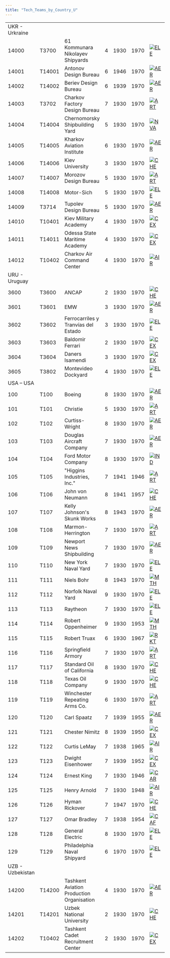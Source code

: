 ```yaml
---
title: "Tech_Teams_by_Country_U"
---
```


|                  |        |                                           |     |      |      |                                                                                           |                                                                                             |                                                                                             |                                                                                             |                                                                                       |
|------------------|--------|-------------------------------------------|-----|------|------|-------------------------------------------------------------------------------------------|---------------------------------------------------------------------------------------------|---------------------------------------------------------------------------------------------|---------------------------------------------------------------------------------------------|---------------------------------------------------------------------------------------|
| UKR - Urkraine   |        |                                           |     |      |      |                                                                                           |                                                                                             |                                                                                             |                                                                                             |                                                                                       |
| 14000            | T3700  | 61 Kommunara Nikolayev Shipyards          | 4   | 1930 | 1970 | [![ELE](/images/d/dd/Electronics.png)](/File:Electronics.png "ELE")                       | [![NVA](/images/e/ea/Naval_artillery.png)](/File:Naval_artillery.png "NVA")                 | [![NVE](/images/0/09/Naval_engineering.png)](/File:Naval_engineering.png "NVE")             | [![TEC](/images/9/9d/Technical_efficiency.png)](/File:Technical_efficiency.png "TEC")       |                                                                                       |
| 14001            | T14001 | Antonov Design Bureau                     | 6   | 1946 | 1970 | [![AER](/images/a/a1/Aeronautics.png)](/File:Aeronautics.png "AER")                       | [![RKT](/images/5/51/Rocketry.png)](/File:Rocketry.png "RKT")                               | [![TEC](/images/9/9d/Technical_efficiency.png)](/File:Technical_efficiency.png "TEC")       |                                                                                             |                                                                                       |
| 14002            | T14002 | Beriev Design Bureau                      | 6   | 1939 | 1970 | [![AER](/images/a/a1/Aeronautics.png)](/File:Aeronautics.png "AER")                       | [![MCH](/images/a/a1/Mechanics.png)](/File:Mechanics.png "MCH")                             | [![TEC](/images/9/9d/Technical_efficiency.png)](/File:Technical_efficiency.png "TEC")       |                                                                                             |                                                                                       |
| 14003            | T3702  | Charkov Factory Design Bureau             | 7   | 1930 | 1970 | [![ART](/images/d/d8/Artillery.png)](/File:Artillery.png "ART")                           | [![MCH](/images/a/a1/Mechanics.png)](/File:Mechanics.png "MCH")                             | [![TEC](/images/9/9d/Technical_efficiency.png)](/File:Technical_efficiency.png "TEC")       |                                                                                             |                                                                                       |
| 14004            | T14004 | Chernomorsky Shipbuilding Yard            | 5   | 1930 | 1970 | [![NVA](/images/e/ea/Naval_artillery.png)](/File:Naval_artillery.png "NVA")               | [![NVE](/images/0/09/Naval_engineering.png)](/File:Naval_engineering.png "NVE")             | [![TEC](/images/9/9d/Technical_efficiency.png)](/File:Technical_efficiency.png "TEC")       |                                                                                             |                                                                                       |
| 14005            | T14005 | Kharkov Aviation Institute                | 6   | 1930 | 1970 | [![AER](/images/a/a1/Aeronautics.png)](/File:Aeronautics.png "AER")                       | [![MGT](/images/c/c7/Management.png)](/File:Management.png "MGT")                           | [![RKT](/images/5/51/Rocketry.png)](/File:Rocketry.png "RKT")                               | [![TEC](/images/9/9d/Technical_efficiency.png)](/File:Technical_efficiency.png "TEC")       |                                                                                       |
| 14006            | T14006 | Kiev University                           | 3   | 1930 | 1970 | [![CHE](/images/1/19/Chemistry.png)](/File:Chemistry.png "CHE")                           | [![MGT](/images/c/c7/Management.png)](/File:Management.png "MGT")                           | [![MTH](/images/7/79/Mathematics.png)](/File:Mathematics.png "MTH")                         | [![MCH](/images/a/a1/Mechanics.png)](/File:Mechanics.png "MCH")                             |                                                                                       |
| 14007            | T14007 | Morozov Design Bureau                     | 5   | 1930 | 1970 | [![ART](/images/d/d8/Artillery.png)](/File:Artillery.png "ART")                           | [![EQP](/images/2/20/General_equipment.png)](/File:General_equipment.png "EQP")             | [![MCH](/images/a/a1/Mechanics.png)](/File:Mechanics.png "MCH")                             | [![TEC](/images/9/9d/Technical_efficiency.png)](/File:Technical_efficiency.png "TEC")       |                                                                                       |
| 14008            | T14008 | Motor-Sich                                | 5   | 1930 | 1970 | [![ELE](/images/d/dd/Electronics.png)](/File:Electronics.png "ELE")                       | [![EQP](/images/2/20/General_equipment.png)](/File:General_equipment.png "EQP")             | [![MCH](/images/a/a1/Mechanics.png)](/File:Mechanics.png "MCH")                             | [![TEC](/images/9/9d/Technical_efficiency.png)](/File:Technical_efficiency.png "TEC")       |                                                                                       |
| 14009            | T3714  | Tupolev Design Bureau                     | 5   | 1930 | 1970 | [![AER](/images/a/a1/Aeronautics.png)](/File:Aeronautics.png "AER")                       | [![CHE](/images/1/19/Chemistry.png)](/File:Chemistry.png "CHE")                             | [![ELE](/images/d/dd/Electronics.png)](/File:Electronics.png "ELE")                         | [![RKT](/images/5/51/Rocketry.png)](/File:Rocketry.png "RKT")                               | [![TEC](/images/9/9d/Technical_efficiency.png)](/File:Technical_efficiency.png "TEC") |
| 14010            | T10401 | Kiev Military Academy                     | 4   | 1930 | 1970 | [![CEX](/images/b/bc/Centralized_execution.png)](/File:Centralized_execution.png "CEX")   | [![CAF](/images/f/f8/Combined_arms_focus.png)](/File:Combined_arms_focus.png "CAF")         | [![INF](/images/b/be/Infantry_focus.png)](/File:Infantry_focus.png "INF")                   | [![LGT](/images/1/1d/Large_unit_tactics.png)](/File:Large_unit_tactics.png "LGT")           | [![TRA](/images/b/b1/Training.png)](/File:Training.png "TRA")                         |
| 14011            | T14011 | Odessa State Maritime Academy             | 4   | 1930 | 1970 | [![CEX](/images/b/bc/Centralized_execution.png)](/File:Centralized_execution.png "CEX")   | [![NVT](/images/1/10/Naval_training.png)](/File:Naval_training.png "NVT")                   | [![SEA](/images/2/22/Seamanship.png)](/File:Seamanship.png "SEA")                           | [![SUB](/images/6/61/Submarine_tactics.png)](/File:Submarine_tactics.png "SUB")             |                                                                                       |
| 14012            | T10402 | Charkov Air Command Center                | 4   | 1930 | 1970 | [![AIR](/images/8/87/Aircraft_testing.png)](/File:Aircraft_testing.png "AIR")             | [![BOM](/images/2/26/Bomber_tactics.png)](/File:Bomber_tactics.png "BOM")                   | [![CAF](/images/f/f8/Combined_arms_focus.png)](/File:Combined_arms_focus.png "CAF")         | [![FTR](/images/8/8a/Fighter_tactics.png)](/File:Fighter_tactics.png "FTR")                 |                                                                                       |
| URU - Uruguay    |        |                                           |     |      |      |                                                                                           |                                                                                             |                                                                                             |                                                                                             |                                                                                       |
| 3600             | T3600  | ANCAP                                     | 2   | 1930 | 1970 | [![CHE](/images/1/19/Chemistry.png)](/File:Chemistry.png "CHE")                           | [![IND](/images/7/79/Industrial_engineering.png)](/File:Industrial_engineering.png "IND")   | [![MCH](/images/a/a1/Mechanics.png)](/File:Mechanics.png "MCH")                             |                                                                                             |                                                                                       |
| 3601             | T3601  | EMW                                       | 3   | 1930 | 1970 | [![AER](/images/a/a1/Aeronautics.png)](/File:Aeronautics.png "AER")                       | [![ELE](/images/d/dd/Electronics.png)](/File:Electronics.png "ELE")                         | [![MCH](/images/a/a1/Mechanics.png)](/File:Mechanics.png "MCH")                             |                                                                                             |                                                                                       |
| 3602             | T3602  | Ferrocarriles y Tranvías del Estado       | 3   | 1930 | 1970 | [![ELE](/images/d/dd/Electronics.png)](/File:Electronics.png "ELE")                       | [![EQP](/images/2/20/General_equipment.png)](/File:General_equipment.png "EQP")             | [![IND](/images/7/79/Industrial_engineering.png)](/File:Industrial_engineering.png "IND")   | [![MGT](/images/c/c7/Management.png)](/File:Management.png "MGT")                           | [![TRA](/images/b/b1/Training.png)](/File:Training.png "TRA")                         |
| 3603             | T3603  | Baldomir Ferrari                          | 2   | 1930 | 1970 | [![CEX](/images/b/bc/Centralized_execution.png)](/File:Centralized_execution.png "CEX")   | [![INF](/images/b/be/Infantry_focus.png)](/File:Infantry_focus.png "INF")                   | [![LGT](/images/1/1d/Large_unit_tactics.png)](/File:Large_unit_tactics.png "LGT")           |                                                                                             |                                                                                       |
| 3604             | T3604  | Daners Isamendi                           | 3   | 1930 | 1970 | [![CEX](/images/b/bc/Centralized_execution.png)](/File:Centralized_execution.png "CEX")   | [![CRG](/images/3/38/Individual_courage.png)](/File:Individual_courage.png "CRG")           | [![LGT](/images/1/1d/Large_unit_tactics.png)](/File:Large_unit_tactics.png "LGT")           |                                                                                             |                                                                                       |
| 3605             | T3802  | Montevideo Dockyard                       | 4   | 1930 | 1970 | [![ELE](/images/d/dd/Electronics.png)](/File:Electronics.png "ELE")                       | [![NVA](/images/e/ea/Naval_artillery.png)](/File:Naval_artillery.png "NVA")                 | [![NVE](/images/0/09/Naval_engineering.png)](/File:Naval_engineering.png "NVE")             | [![TEC](/images/9/9d/Technical_efficiency.png)](/File:Technical_efficiency.png "TEC")       |                                                                                       |
| USA – USA        |        |                                           |     |      |      |                                                                                           |                                                                                             |                                                                                             |                                                                                             |                                                                                       |
| 100              | T100   | Boeing                                    | 8   | 1930 | 1970 | [![AER](/images/a/a1/Aeronautics.png)](/File:Aeronautics.png "AER")                       | [![CHE](/images/1/19/Chemistry.png)](/File:Chemistry.png "CHE")                             | [![ELE](/images/d/dd/Electronics.png)](/File:Electronics.png "ELE")                         | [![TEC](/images/9/9d/Technical_efficiency.png)](/File:Technical_efficiency.png "TEC")       |                                                                                       |
| 101              | T101   | Christie                                  | 5   | 1930 | 1970 | [![ART](/images/d/d8/Artillery.png)](/File:Artillery.png "ART")                           | [![ELE](/images/d/dd/Electronics.png)](/File:Electronics.png "ELE")                         | [![MCH](/images/a/a1/Mechanics.png)](/File:Mechanics.png "MCH")                             | [![TEC](/images/9/9d/Technical_efficiency.png)](/File:Technical_efficiency.png "TEC")       |                                                                                       |
| 102              | T102   | Curtiss-Wright                            | 8   | 1930 | 1970 | [![AER](/images/a/a1/Aeronautics.png)](/File:Aeronautics.png "AER")                       | [![ELE](/images/d/dd/Electronics.png)](/File:Electronics.png "ELE")                         | [![TEC](/images/9/9d/Technical_efficiency.png)](/File:Technical_efficiency.png "TEC")       |                                                                                             |                                                                                       |
| 103              | T103   | Douglas Aircraft Company                  | 7   | 1930 | 1970 | [![AER](/images/a/a1/Aeronautics.png)](/File:Aeronautics.png "AER")                       | [![ELE](/images/d/dd/Electronics.png)](/File:Electronics.png "ELE")                         | [![TEC](/images/9/9d/Technical_efficiency.png)](/File:Technical_efficiency.png "TEC")       |                                                                                             |                                                                                       |
| 104              | T104   | Ford Motor Company                        | 8   | 1930 | 1970 | [![IND](/images/7/79/Industrial_engineering.png)](/File:Industrial_engineering.png "IND") | [![MGT](/images/c/c7/Management.png)](/File:Management.png "MGT")                           | [![MCH](/images/a/a1/Mechanics.png)](/File:Mechanics.png "MCH")                             | [![TEC](/images/9/9d/Technical_efficiency.png)](/File:Technical_efficiency.png "TEC")       |                                                                                       |
| 105              | T105   | "Higgins Industries, Inc."                | 7   | 1941 | 1946 | [![ART](/images/d/d8/Artillery.png)](/File:Artillery.png "ART")                           | [![MCH](/images/a/a1/Mechanics.png)](/File:Mechanics.png "MCH")                             | [![NVE](/images/0/09/Naval_engineering.png)](/File:Naval_engineering.png "NVE")             |                                                                                             |                                                                                       |
| 106              | T106   | John von Neumann                          | 8   | 1941 | 1957 | [![CHE](/images/1/19/Chemistry.png)](/File:Chemistry.png "CHE")                           | [![ELE](/images/d/dd/Electronics.png)](/File:Electronics.png "ELE")                         | [![MTH](/images/7/79/Mathematics.png)](/File:Mathematics.png "MTH")                         |                                                                                             |                                                                                       |
| 107              | T107   | Kelly Johnson's Skunk Works               | 8   | 1943 | 1970 | [![AER](/images/a/a1/Aeronautics.png)](/File:Aeronautics.png "AER")                       | [![ELE](/images/d/dd/Electronics.png)](/File:Electronics.png "ELE")                         | [![RKT](/images/5/51/Rocketry.png)](/File:Rocketry.png "RKT")                               | [![TEC](/images/9/9d/Technical_efficiency.png)](/File:Technical_efficiency.png "TEC")       |                                                                                       |
| 108              | T108   | Marmon-Herrington                         | 7   | 1930 | 1970 | [![ART](/images/d/d8/Artillery.png)](/File:Artillery.png "ART")                           | [![CHE](/images/1/19/Chemistry.png)](/File:Chemistry.png "CHE")                             | [![MCH](/images/a/a1/Mechanics.png)](/File:Mechanics.png "MCH")                             | [![TEC](/images/9/9d/Technical_efficiency.png)](/File:Technical_efficiency.png "TEC")       |                                                                                       |
| 109              | T109   | Newport News Shipbuilding                 | 7   | 1930 | 1970 | [![AER](/images/a/a1/Aeronautics.png)](/File:Aeronautics.png "AER")                       | [![ELE](/images/d/dd/Electronics.png)](/File:Electronics.png "ELE")                         | [![NVE](/images/0/09/Naval_engineering.png)](/File:Naval_engineering.png "NVE")             | [![TEC](/images/9/9d/Technical_efficiency.png)](/File:Technical_efficiency.png "TEC")       |                                                                                       |
| 110              | T110   | New York Naval Yard                       | 7   | 1930 | 1970 | [![ELE](/images/d/dd/Electronics.png)](/File:Electronics.png "ELE")                       | [![EQP](/images/2/20/General_equipment.png)](/File:General_equipment.png "EQP")             | [![NVA](/images/e/ea/Naval_artillery.png)](/File:Naval_artillery.png "NVA")                 | [![NVE](/images/0/09/Naval_engineering.png)](/File:Naval_engineering.png "NVE")             | [![TEC](/images/9/9d/Technical_efficiency.png)](/File:Technical_efficiency.png "TEC") |
| 111              | T111   | Niels Bohr                                | 8   | 1943 | 1970 | [![MTH](/images/7/79/Mathematics.png)](/File:Mathematics.png "MTH")                       | [![NUC](/images/0/05/Nuclear_engineering.png)](/File:Nuclear_engineering.png "NUC")         | [![PHY](/images/a/a1/Nuclear_physics.png)](/File:Nuclear_physics.png "PHY")                 |                                                                                             |                                                                                       |
| 112              | T112   | Norfolk Naval Yard                        | 9   | 1930 | 1970 | [![ELE](/images/d/dd/Electronics.png)](/File:Electronics.png "ELE")                       | [![NVA](/images/e/ea/Naval_artillery.png)](/File:Naval_artillery.png "NVA")                 | [![NVE](/images/0/09/Naval_engineering.png)](/File:Naval_engineering.png "NVE")             | [![TEC](/images/9/9d/Technical_efficiency.png)](/File:Technical_efficiency.png "TEC")       |                                                                                       |
| 113              | T113   | Raytheon                                  | 7   | 1930 | 1970 | [![ELE](/images/d/dd/Electronics.png)](/File:Electronics.png "ELE")                       | [![MGT](/images/c/c7/Management.png)](/File:Management.png "MGT")                           | [![MTH](/images/7/79/Mathematics.png)](/File:Mathematics.png "MTH")                         |                                                                                             |                                                                                       |
| 114              | T114   | Robert Oppenheimer                        | 9   | 1930 | 1953 | [![MTH](/images/7/79/Mathematics.png)](/File:Mathematics.png "MTH")                       | [![NUC](/images/0/05/Nuclear_engineering.png)](/File:Nuclear_engineering.png "NUC")         | [![PHY](/images/a/a1/Nuclear_physics.png)](/File:Nuclear_physics.png "PHY")                 |                                                                                             |                                                                                       |
| 115              | T115   | Robert Truax                              | 6   | 1930 | 1967 | [![RKT](/images/5/51/Rocketry.png)](/File:Rocketry.png "RKT")                             | [![TEC](/images/9/9d/Technical_efficiency.png)](/File:Technical_efficiency.png "TEC")       |                                                                                             |                                                                                             |                                                                                       |
| 116              | T116   | Springfield Armory                        | 7   | 1930 | 1970 | [![ART](/images/d/d8/Artillery.png)](/File:Artillery.png "ART")                           | [![CHE](/images/1/19/Chemistry.png)](/File:Chemistry.png "CHE")                             | [![EQP](/images/2/20/General_equipment.png)](/File:General_equipment.png "EQP")             | [![MCH](/images/a/a1/Mechanics.png)](/File:Mechanics.png "MCH")                             |                                                                                       |
| 117              | T117   | Standard Oil of California                | 8   | 1930 | 1970 | [![CHE](/images/1/19/Chemistry.png)](/File:Chemistry.png "CHE")                           | [![IND](/images/7/79/Industrial_engineering.png)](/File:Industrial_engineering.png "IND")   | [![MGT](/images/c/c7/Management.png)](/File:Management.png "MGT")                           | [![TEC](/images/9/9d/Technical_efficiency.png)](/File:Technical_efficiency.png "TEC")       |                                                                                       |
| 118              | T118   | Texas Oil Company                         | 9   | 1930 | 1970 | [![CHE](/images/1/19/Chemistry.png)](/File:Chemistry.png "CHE")                           | [![IND](/images/7/79/Industrial_engineering.png)](/File:Industrial_engineering.png "IND")   | [![TEC](/images/9/9d/Technical_efficiency.png)](/File:Technical_efficiency.png "TEC")       |                                                                                             |                                                                                       |
| 119              | T119   | Winchester Repeating Arms Co.             | 6   | 1930 | 1970 | [![ART](/images/d/d8/Artillery.png)](/File:Artillery.png "ART")                           | [![EQP](/images/2/20/General_equipment.png)](/File:General_equipment.png "EQP")             | [![MCH](/images/a/a1/Mechanics.png)](/File:Mechanics.png "MCH")                             |                                                                                             |                                                                                       |
| 120              | T120   | Carl Spaatz                               | 7   | 1939 | 1955 | [![AER](/images/a/a1/Aeronautics.png)](/File:Aeronautics.png "AER")                       | [![AIR](/images/8/87/Aircraft_testing.png)](/File:Aircraft_testing.png "AIR")               | [![BOM](/images/2/26/Bomber_tactics.png)](/File:Bomber_tactics.png "BOM")                   | [![CEX](/images/b/bc/Centralized_execution.png)](/File:Centralized_execution.png "CEX")     | [![CAF](/images/f/f8/Combined_arms_focus.png)](/File:Combined_arms_focus.png "CAF")   |
| 121              | T121   | Chester Nimitz                            | 8   | 1939 | 1950 | [![CEX](/images/b/bc/Centralized_execution.png)](/File:Centralized_execution.png "CEX")   | [![NVT](/images/1/10/Naval_training.png)](/File:Naval_training.png "NVT")                   | [![SEA](/images/2/22/Seamanship.png)](/File:Seamanship.png "SEA")                           | [![STF](/images/4/48/Small_taskforce_tactics.png)](/File:Small_taskforce_tactics.png "STF") | [![SUB](/images/6/61/Submarine_tactics.png)](/File:Submarine_tactics.png "SUB")       |
| 122              | T122   | Curtis LeMay                              | 7   | 1938 | 1965 | [![AIR](/images/8/87/Aircraft_testing.png)](/File:Aircraft_testing.png "AIR")             | [![BOM](/images/2/26/Bomber_tactics.png)](/File:Bomber_tactics.png "BOM")                   | [![CEX](/images/b/bc/Centralized_execution.png)](/File:Centralized_execution.png "CEX")     | [![PIL](/images/6/6b/Piloting.png)](/File:Piloting.png "PIL")                               |                                                                                       |
| 123              | T123   | Dwight Eisenhower                         | 7   | 1939 | 1952 | [![CEX](/images/b/bc/Centralized_execution.png)](/File:Centralized_execution.png "CEX")   | [![CAF](/images/f/f8/Combined_arms_focus.png)](/File:Combined_arms_focus.png "CAF")         | [![SMT](/images/2/2f/Small_unit_tactics.png)](/File:Small_unit_tactics.png "SMT")           | [![TRA](/images/b/b1/Training.png)](/File:Training.png "TRA")                               |                                                                                       |
| 124              | T124   | Ernest King                               | 7   | 1930 | 1946 | [![CAR](/images/e/e9/Carrier_tactics.png)](/File:Carrier_tactics.png "CAR")               | [![CEX](/images/b/bc/Centralized_execution.png)](/File:Centralized_execution.png "CEX")     | [![LTF](/images/e/e7/Large_taskforce_tactics.png)](/File:Large_taskforce_tactics.png "LTF") | [![NVT](/images/1/10/Naval_training.png)](/File:Naval_training.png "NVT")                   | [![SEA](/images/2/22/Seamanship.png)](/File:Seamanship.png "SEA")                     |
| 125              | T125   | Henry Arnold                              | 7   | 1930 | 1948 | [![AIR](/images/8/87/Aircraft_testing.png)](/File:Aircraft_testing.png "AIR")             | [![BOM](/images/2/26/Bomber_tactics.png)](/File:Bomber_tactics.png "BOM")                   | [![DEX](/images/0/0d/Decentralized_execution.png)](/File:Decentralized_execution.png "DEX") | [![FTR](/images/8/8a/Fighter_tactics.png)](/File:Fighter_tactics.png "FTR")                 |                                                                                       |
| 126              | T126   | Hyman Rickover                            | 7   | 1947 | 1970 | [![CHE](/images/1/19/Chemistry.png)](/File:Chemistry.png "CHE")                           | [![ELE](/images/d/dd/Electronics.png)](/File:Electronics.png "ELE")                         | [![NVT](/images/1/10/Naval_training.png)](/File:Naval_training.png "NVT")                   | [![NUC](/images/0/05/Nuclear_engineering.png)](/File:Nuclear_engineering.png "NUC")         |                                                                                       |
| 127              | T127   | Omar Bradley                              | 7   | 1938 | 1954 | [![CAF](/images/f/f8/Combined_arms_focus.png)](/File:Combined_arms_focus.png "CAF")       | [![DEX](/images/0/0d/Decentralized_execution.png)](/File:Decentralized_execution.png "DEX") | [![SMT](/images/2/2f/Small_unit_tactics.png)](/File:Small_unit_tactics.png "SMT")           | [![TRA](/images/b/b1/Training.png)](/File:Training.png "TRA")                               |                                                                                       |
| 128              | T128   | General Electric                          | 8   | 1930 | 1970 | [![ELE](/images/d/dd/Electronics.png)](/File:Electronics.png "ELE")                       | [![MGT](/images/c/c7/Management.png)](/File:Management.png "MGT")                           | [![TEC](/images/9/9d/Technical_efficiency.png)](/File:Technical_efficiency.png "TEC")       |                                                                                             |                                                                                       |
| 129              | T129   | Philadelphia Naval Shipyard               | 6   | 1970 | 1970 | [![ELE](/images/d/dd/Electronics.png)](/File:Electronics.png "ELE")                       | [![EQP](/images/2/20/General_equipment.png)](/File:General_equipment.png "EQP")             | [![NVA](/images/e/ea/Naval_artillery.png)](/File:Naval_artillery.png "NVA")                 | [![NVE](/images/0/09/Naval_engineering.png)](/File:Naval_engineering.png "NVE")             | [![TEC](/images/9/9d/Technical_efficiency.png)](/File:Technical_efficiency.png "TEC") |
| UZB - Uzbekistan |        |                                           |     |      |      |                                                                                           |                                                                                             |                                                                                             |                                                                                             |                                                                                       |
| 14200            | T14200 | Tashkent Aviation Production Organisation | 4   | 1930 | 1970 | [![AER](/images/a/a1/Aeronautics.png)](/File:Aeronautics.png "AER")                       | [![ELE](/images/d/dd/Electronics.png)](/File:Electronics.png "ELE")                         | [![MCH](/images/a/a1/Mechanics.png)](/File:Mechanics.png "MCH")                             | [![TEC](/images/9/9d/Technical_efficiency.png)](/File:Technical_efficiency.png "TEC")       |                                                                                       |
| 14201            | T14201 | Uzbek National University                 | 2   | 1930 | 1970 | [![CHE](/images/1/19/Chemistry.png)](/File:Chemistry.png "CHE")                           | [![MGT](/images/c/c7/Management.png)](/File:Management.png "MGT")                           | [![MTH](/images/7/79/Mathematics.png)](/File:Mathematics.png "MTH")                         | [![MCH](/images/a/a1/Mechanics.png)](/File:Mechanics.png "MCH")                             |                                                                                       |
| 14202            | T10402 | Tashkent Cadet Recruitment Center         | 2   | 1930 | 1970 | [![CEX](/images/b/bc/Centralized_execution.png)](/File:Centralized_execution.png "CEX")   | [![DEX](/images/0/0d/Decentralized_execution.png)](/File:Decentralized_execution.png "DEX") | [![INF](/images/b/be/Infantry_focus.png)](/File:Infantry_focus.png "INF")                   | [![LGT](/images/1/1d/Large_unit_tactics.png)](/File:Large_unit_tactics.png "LGT")           | [![TRA](/images/b/b1/Training.png)](/File:Training.png "TRA")                         |
